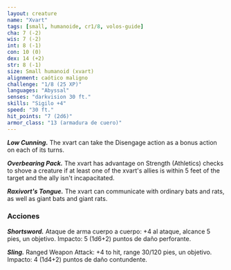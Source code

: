 ```yaml
---
layout: creature
name: "Xvart"
tags: [small, humanoide, cr1/8, volos-guide]
cha: 7 (-2)
wis: 7 (-2)
int: 8 (-1)
con: 10 (0)
dex: 14 (+2)
str: 8 (-1)
size: Small humanoid (xvart)
alignment: caótico maligno
challenge: "1/8 (25 XP)"
languages: "Abyssal"
senses: "darkvision 30 ft."
skills: "Sigilo +4"
speed: "30 ft."
hit_points: "7 (2d6)"
armor_class: "13 (armadura de cuero)"
---
```


***Low Cunning.*** The xvart can take the Disengage action as a bonus action on each of its turns.

***Overbearing Pack.*** The xvart has advantage on Strength (Athletics) checks to shove a creature if at least one of the xvart's allies is within 5 feet of the target and the ally isn't incapacitated.

***Raxivort's Tongue.*** The xvart can communicate with ordinary bats and rats, as well as giant bats and giant rats.

### Acciones

***Shortsword.*** Ataque de arma cuerpo a cuerpo: +4 al ataque, alcance 5 pies, un objetivo. Impacto: 5 (1d6+2) puntos de daño perforante.

***Sling.*** Ranged Weapon Attack: +4 to hit, range 30/120 pies, un objetivo. Impacto: 4 (1d4+2) puntos de daño contundente.